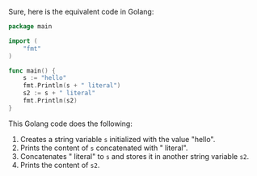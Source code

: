  Sure, here is the equivalent code in Golang:

```go
package main

import (
	"fmt"
)

func main() {
	s := "hello"
	fmt.Println(s + " literal")
	s2 := s + " literal"
	fmt.Println(s2)
}
```

This Golang code does the following:
1. Creates a string variable `s` initialized with the value "hello".
2. Prints the content of `s` concatenated with " literal".
3. Concatenates " literal" to `s` and stores it in another string variable `s2`.
4. Prints the content of `s2`.
